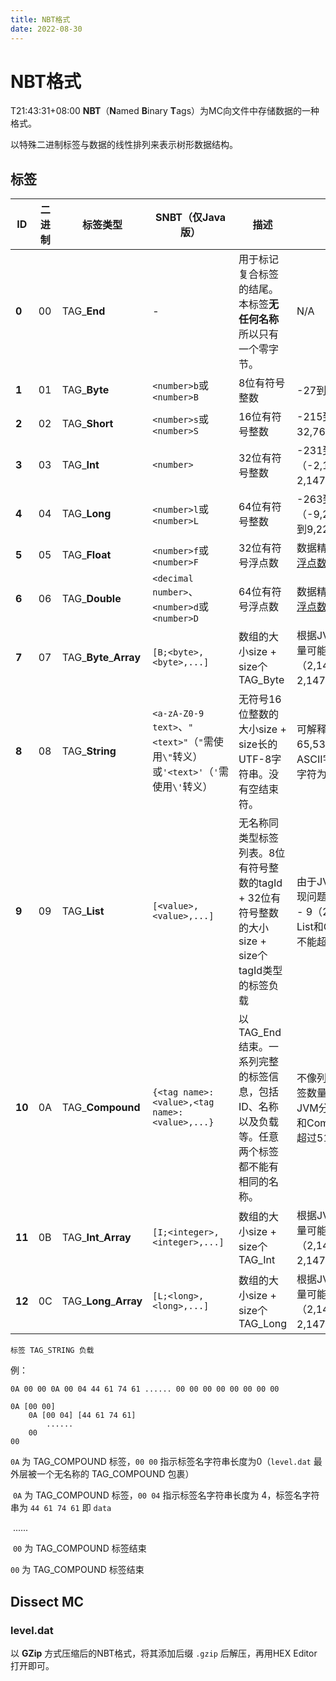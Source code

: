 ```yaml
---
title: NBT格式
date: 2022-08-30
---
```


# NBT格式

T21:43:31+08:00
**NBT**（**N**amed **B**inary **T**ags）为MC向文件中存储数据的一种格式。

以特殊二进制标签与数据的线性排列来表示树形数据结构。

## 标签

| ID     | 二进制 | 标签类型                 | SNBT（仅Java版）                                             | 描述                                                         | 存储范围                                                     |
| ------ | ------ | ------------------------ | ------------------------------------------------------------ | ------------------------------------------------------------ | ------------------------------------------------------------ |
| **0**  | 00     | TAG_**End**              | -                                                            | 用于标记复合标签的结尾。本标签**无任何名称**所以只有一个零字节。 | N/A                                                          |
| **1**  | 01     | TAG_**Byte**             | `<number>b`或`<number>B`                                     | 8位有符号整数                                                | -27到27-1（-128到127）                                       |
| **2**  | 02     | TAG_**Short**            | `<number>s`或`<number>S`                                     | 16位有符号整数                                               | -215到215-1（-32,768到32,767）                               |
| **3**  | 03     | TAG_**Int**              | `<number>`                                                   | 32位有符号整数                                               | -231到231-1（-2,147,483,648到2,147,483,647）                 |
| **4**  | 04     | TAG_**Long**             | `<number>l`或`<number>L`                                     | 64位有符号整数                                               | -263到263-1（-9,223,372,036,854,775,808到9,223,372,036,854,775,807） |
| **5**  | 05     | TAG_**Float**            | `<number>f`或`<number>F`                                     | 32位有符号浮点数                                             | 数据精度根据数值而定，见[单精度浮点数](https://zh.wikipedia.org/wiki/单精度浮点数) |
| **6**  | 06     | TAG_**Double**           | `<decimal number>`、`<number>d`或`<number>D`                 | 64位有符号浮点数                                             | 数据精度根据数值而定，见[双精度浮点数](https://zh.wikipedia.org/wiki/双精度浮点数) |
| **7**  | 07     | TAG\_**Byte**\_**Array** | `[B;<byte>,<byte>,...]`                                      | 数组的大小size + size个TAG_Byte                              | 根据JVM的不同，数组成员最大数量可能在231 - 9和231 - 1（2,147,483,639和2,147,483,647）之间。 |
| **8**  | 08     | TAG_**String**           | `<a-zA-Z0-9 text>`、`"<text>"`（`"`需使用`\"`转义）或`'<text>'`（`'`需使用`\'`转义） | 无符号16位整数的大小size + size长的UTF-8字符串。没有空结束符。 | 可解释为UTF-8字符串的最多65,535个字节（见[变种UTF-8](https://zh.wikipedia.org/wiki/UTF-8#.E5.8F.98.E7.A7.8DUTF-8)；ASCII字符均为1字节，大多数中文字符为3字节） |
| **9**  | 09     | TAG_**List**             | `[<value>,<value>,...]`                                      | 无名称同类型标签列表。8位有符号整数的tagId + 32位有符号整数的大小size + size个tagId类型的标签负载 | 由于JVM的限制以及ArrayList的实现问题，列表成员最大数量为231 - 9（2,147,483,639）。另外，List和Compound标签的嵌套深度不能超过512。 |
| **10** | 0A     | TAG_**Compound**         | `{<tag name>:<value>,<tag name>:<value>,...}`                | 以TAG_End结束。一系列完整的标签信息，包括ID、名称以及负载等。任意两个标签都不能有相同的名称。 | 不像列表，Compound标签内的标签数量没有硬性限制（不过仍受JVM分配的内存限制）。另外，List和Compound标签的嵌套深度不能超过512。 |
| **11** | 0B     | TAG\_**Int**\_**Array**  | `[I;<integer>,<integer>,...]`                                | 数组的大小size + size个TAG_Int                               | 根据JVM的不同，数组成员最大数量可能在231 - 9和231 - 1（2,147,483,639和2,147,483,647）之间。 |
| **12** | 0C     | TAG\_**Long**\_**Array** | `[L;<long>,<long>,...]`                                      | 数组的大小size + size个TAG_Long                              | 根据JVM的不同，数组成员最大数量可能在231 - 9和231 - 1（2,147,483,639和2,147,483,647）之间。 |

```
标签 TAG_STRING 负载
```

例：

```
0A 00 00 0A 00 04 44 61 74 61 ...... 00 00 00 00 00 00 00 00
```

```
0A [00 00]
    0A [00 04] [44 61 74 61]
    	......
    00
00
```

`0A` 为 TAG_COMPOUND 标签，`00 00` 指示标签名字符串长度为0（`level.dat` 最外层被一个无名称的 TAG_COMPOUND 包裹）

​	`0A` 为 TAG_COMPOUND 标签，`00 04` 指示标签名字符串长度为 4，标签名字符串为 `44 61 74 61` 即 `data`

​		......

​	`00` 为 TAG_COMPOUND 标签结束

`00` 为 TAG_COMPOUND 标签结束

## Dissect MC

### level.dat

以 **GZip** 方式压缩后的NBT格式，将其添加后缀 `.gzip` 后解压，再用HEX Editor打开即可。

